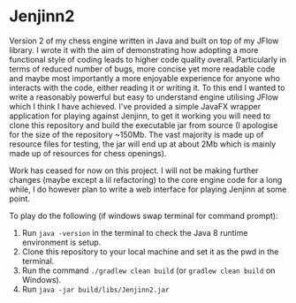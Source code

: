 # Jenjinn2
Version 2 of my chess engine written in Java and built on top of my JFlow library. I wrote it with the aim of demonstrating how adopting a more functional style of coding leads to higher code quality overall. Particularly in terms of reduced number of bugs, more concise yet more readable code and maybe most importantly a more enjoyable experience for anyone who interacts with the code, either reading it or writing it. To this end I wanted to write a reasonably powerful but easy to understand engine utilising JFlow which I think I have achieved. I've provided a simple JavaFX wrapper application for playing against Jenjinn, to get it working you will need to clone this repository and build the executable jar from source (I apologise for the size of the repository ~150Mb. The vast majority is made up of resource files for testing, the jar will end up at about 2Mb which is mainly made up of resources for chess openings).

Work has ceased for now on this project. I will not be making further changes (maybe except a lil refactoring) to the core engine code for a long while, I do however plan to write a web interface for playing Jenjinn at some point.


To play do the following (if windows swap terminal for command prompt):

1. Run `java -version` in the terminal to check the Java 8 runtime environment is setup.
2. Clone this repository to your local machine and set it as the pwd in the terminal.
3. Run the command `./gradlew clean build` (or `gradlew clean build` on Windows).
5. Run `java -jar build/libs/Jenjinn2.jar` 
